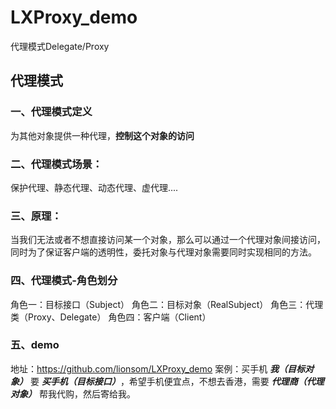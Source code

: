 # LXProxy_demo
代理模式Delegate/Proxy

## 代理模式

### 一、代理模式定义
为其他对象提供一种代理，**控制这个对象的访问** <br>

### 二、代理模式场景：
保护代理、静态代理、动态代理、虚代理....

### 三、原理：
当我们无法或者不想直接访问某一个对象，那么可以通过一个代理对象间接访问，同时为了保证客户端的透明性，委托对象与代理对象需要同时实现相同的方法。

### 四、代理模式-角色划分
角色一：目标接口（Subject）
角色二：目标对象（RealSubject）
角色三：代理类（Proxy、Delegate）
角色四：客户端（Client）


### 五、demo
地址：https://github.com/lionsom/LXProxy_demo
案例：买手机
***我（目标对象）***  要  ***买手机（目标接口）***，希望手机便宜点，不想去香港，需要  ***代理商（代理对象）***  帮我代购，然后寄给我。
